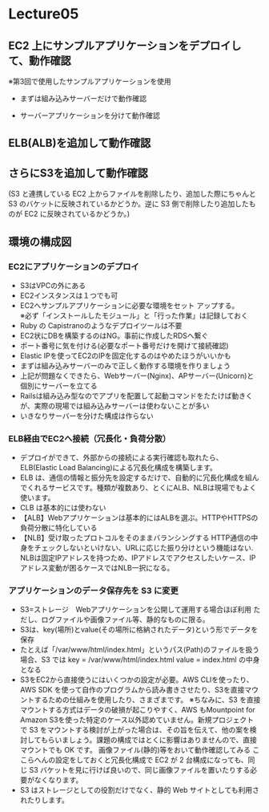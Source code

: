 # Lecture05
## EC2 上にサンプルアプリケーションをデプロイして、動作確認  
※第3回で使用したサンプルアプリケーションを使用　　
- まずは組み込みサーバーだけで動作確認

- サーバーアプリケーションを分けて動作確認

## ELB(ALB)を追加して動作確認

## さらにS3を追加して動作確認
(S3 と連携している EC2 上からファイルを削除したり、追加した際にちゃんとS3 のバケットに反映されているかどうか。逆に S3 側で削除したり追加したものが EC2 に反映されているかどうか。)


## 環境の構成図

### EC2にアプリケーションのデプロイ
- S3はVPCの外にある
- EC2インスタンスは１つでも可
- EC2へサンプルアプリケーションに必要な環境をセット
アップする。  
※必ず「インストールしたモジュール」と「行った作業」は記録しておく
- Ruby の Capistranoのようなデプロイツールは不要
- EC2状にDBを構築するのはNG。事前に作成したRDSへ繋ぐ
- ポート番号に気を付ける(必要なポート番号だけを開けて接続確認)
- Elastic IPを使ってEC2のIPを固定化するのはやめたほうがいいかも
- まずは組み込みサーバーのみで正しく動作する環境を作りましょう
- 上記が問題なくできたら、Webサーバー(Nginx)、APサーバー(Unicorn)と個別にサーバーを立てる
- Railsは組み込み型なのでアプリを配置して起動コマンドをたたけば動きくが、実際の現場では組み込みサーバーは使わないことが多い
- いきなりサーバーを分けた構成は作らない
### ELB経由でEC2へ接続（冗長化・負荷分散）
- デプロイができて、外部からの接続による実行確認も取れたら、 ELB(Elastic Load Balancing)による冗長化構成を構築します。
- ELB は、通信の情報と振分先を設定するだけで、自動的に冗長化構成を組んでくれるサービスです。種類が複数あり、とくにALB、NLBは現場でもよく使います。
- CLB は基本的には使わない
- 【ALB】Webアプリケーションは基本的にはALBを選ぶ。HTTPやHTTPSの負荷分散に特化している
- 【NLB】受け取ったプロトコルをそのままバランシングする
HTTP通信の中身をチェックしないといけない、URLに応じた振り分けという機能はない.
NLBは固定IPアドレスを持つため、IPアドレスでアクセスしたいケース、IPアドレス変動が困るケースではNLB一択になる。

### アプリケーションのデータ保存先を S3 に変更
- S3=ストレージ　Webアプリケーションを公開して運用する場合ほぼ利用
ただし、ログファイルや画像ファイル等、静的なものに限る。
- S3は、key(場所)とvalue(その場所に格納されたデータ)という形でデータを保存
- たとえば「/var/www/html/index.html」というパス(Path)のファイルを扱う場合、S3 では
key = /var/www/html/index.html
value = index.html の中身となる
- S3をEC2から直接使うにはいくつかの設定が必要。AWS CLIを使ったり、AWS SDK
を使って自作のプログラムから読み書きさせたり、S3を直接マウントするための仕組みを使用したり、さまざまです。
※ちなみに、S3 を直接マウントする方式はデータの破損が起こりやすく、AWS
もMountpoint for Amazon S3を使った特定のケース以外認めていません。新規プロジェクトで S3 をマウントする検討が上がった場合は、その旨を伝えて、他の案を検討してもらいましょう。課題の構成ではとくに影響はありませんので、直接マウントでも OK です。
画像ファイル(静的)等をおいて動作確認してみる
ここらへんの設定をしておくと冗長化構成で EC2 が 2 台構成になっても、同じ S3 バケットを見に行けば良いので、同じ画像ファイルを置いたりする必要がなくなります。
- S3 はストレージとしての役割だけでなく、静的 Web サイトとしても利用されたりします。



